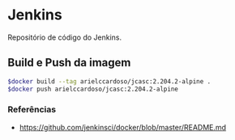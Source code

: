 # Jenkins

Repositório de código do Jenkins.

## Build e Push da imagem

```bash
$docker build --tag arielccardoso/jcasc:2.204.2-alpine .
$docker push arielccardoso/jcasc:2.204.2-alpine
```

### Referências

- https://github.com/jenkinsci/docker/blob/master/README.md